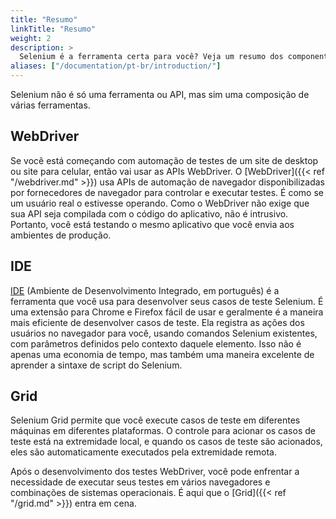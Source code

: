 ```yaml
---
title: "Resumo"
linkTitle: "Resumo"
weight: 2
description: >
  Selenium é a ferramenta certa para você? Veja um resumo dos componentes do projeto.
aliases: ["/documentation/pt-br/introduction/"]
---
```


Selenium não é só uma ferramenta ou API,
mas sim uma composição de várias ferramentas.

## WebDriver

Se você está começando com automação de testes de um site de desktop ou site para celular, então
vai usar as APIs WebDriver. O [WebDriver]({{< ref "/webdriver.md" >}})
usa APIs de automação de navegador disponibilizadas por fornecedores de navegador para controlar e
executar testes. É como se um usuário real o estivesse operando. Como o
WebDriver não exige que sua API seja compilada com o código do aplicativo,
não é intrusivo. Portanto, você está testando o
mesmo aplicativo que você envia aos ambientes de produção.


## IDE

[IDE](//selenium.dev/selenium-ide) (Ambiente de Desenvolvimento Integrado, em português)
é a ferramenta que você usa para desenvolver seus casos de teste Selenium. É uma extensão para Chrome
e Firefox fácil de usar e geralmente é a maneira mais eficiente de desenvolver
casos de teste. Ela registra as ações dos usuários no navegador para você, usando
comandos Selenium existentes, com parâmetros definidos pelo contexto daquele
elemento. Isso não é apenas uma economia de tempo, mas também uma maneira excelente
de aprender a sintaxe de script do Selenium.

## Grid

Selenium Grid permite que você execute casos de teste em diferentes
máquinas em diferentes plataformas. O controle para
acionar os casos de teste está na extremidade local, e
quando os casos de teste são acionados, eles são automaticamente
executados pela extremidade remota.

Após o desenvolvimento dos testes WebDriver, você pode enfrentar
a necessidade de executar seus testes em vários navegadores e
combinações de sistemas operacionais.
É aqui que o [Grid]({{< ref "/grid.md" >}}) entra em cena.
